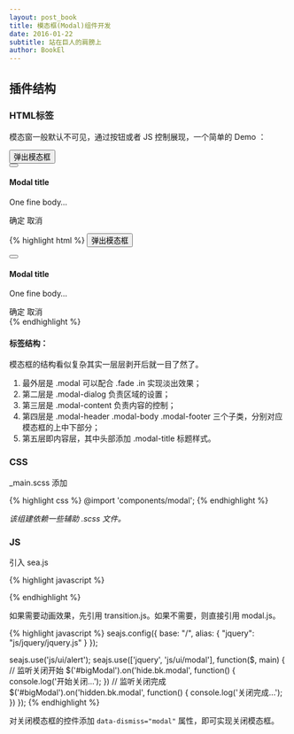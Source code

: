 ```yaml
---
layout: post_book
title: 模态框(Modal)组件开发
date: 2016-01-22
subtitle: 站在巨人的肩膀上
author: BookEl
---
```


## 插件结构

### HTML标签

模态窗一般默认不可见，通过按钮或者 JS 控制展现，一个简单的 Demo ：

<button type="button" class="btn btn-primary" data-toggle="modal" data-target=".bk-example-modal">
    弹出模态框
</button>
<div id="bigModal" class="modal fade bk-example-modal" tabindex="-1">
    <div class="modal-dialog">
        <div class="modal-content">
            <div class="modal-header">
                <button type="button" class="close" data-dismiss="modal">
                    <i class="fa fa-remove"></i>
                </button>
                <h4 class="modal-title">Modal title</h4>
            </div>
            <div class="modal-body">
                <p>One fine body&hellip;</p>
            </div>
            <div class="modal-footer">
                <span class="modal-fotter__btn">确定</span>
                <span class="modal-fotter__btn" data-dismiss="modal">取消</span>
            </div>
        </div>
    </div>
</div>

{% highlight html %}
<button type="button" class="btn btn-primary" data-toggle="modal" data-target=".bk-example-modal">
    弹出模态框
</button>
<div id="bigModal" class="modal fade bk-example-modal" tabindex="-1">
    <div class="modal-dialog">
        <div class="modal-content">
            <div class="modal-header">
                <button type="button" class="close" data-dismiss="modal">
                    <i class="fa fa-remove"></i>
                </button>
                <h4 class="modal-title">Modal title</h4>
            </div>
            <div class="modal-body">
                <p>One fine body&hellip;</p>
            </div>
            <div class="modal-footer">
                <span class="modal-fotter__btn">确定</span>
                <span class="modal-fotter__btn" data-dismiss="modal">取消</span>
            </div>
        </div>
    </div>
</div>
{% endhighlight %}

#### 标签结构：

模态框的结构看似复杂其实一层层剥开后就一目了然了。

1. 最外层是 .modal 可以配合 .fade .in 实现淡出效果；
2. 第二层是 .modal-dialog 负责区域的设置；
3. 第三层是 .modal-content 负责内容的控制；
4. 第四层是 .modal-header .modal-body .modal-footer 三个子类，分别对应模态框的上中下部分；
5. 第五层即内容层，其中头部添加 .modal-title 标题样式。

### CSS

_main.scss 添加

{% highlight css %}
@import 'components/modal';
{% endhighlight %}

_该组建依赖一些辅助 .scss 文件。_

### JS

引入 sea.js

{% highlight javascript %}
<script src="/js/sea.js" id="seajsnode"></script>
{% endhighlight %}

如果需要动画效果，先引用 transition.js。如果不需要，则直接引用 modal.js。

{% highlight javascript %}
seajs.config({
    base: "/",
    alias: {
        "jquery": "js/jquery/jquery.js"
    }
});

seajs.use('js/ui/alert');
seajs.use(['jquery', 'js/ui/modal'], function($, main) {
    // 监听关闭开始
    $('#bigModal').on('hide.bk.modal', function() {
        console.log('开始关闭...');
    })
    // 监听关闭完成
    $('#bigModal').on('hidden.bk.modal', function() {
        console.log('关闭完成...');
    })
});
{% endhighlight %}

对关闭模态框的控件添加 `data-dismiss="modal"` 属性，即可实现关闭模态框。


